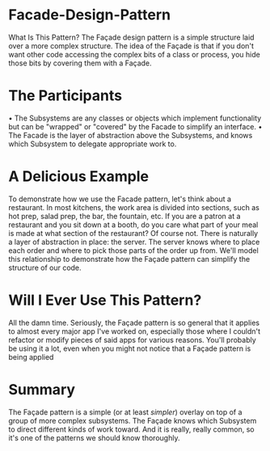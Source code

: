 # Facade-Design-Pattern
What Is This Pattern?
The Façade design pattern is a simple structure laid over a more complex structure.
The idea of the Façade is that if you don't want other code accessing the complex bits of a
class or process, you hide those bits by covering them with a Façade.

# The Participants
• The Subsystems are any classes or objects which implement functionality but can be
"wrapped" or "covered" by the Facade to simplify an interface.
• The Facade is the layer of abstraction above the Subsystems, and knows which
Subsystem to delegate appropriate work to.

# A Delicious Example
To demonstrate how we use the Facade pattern, let's think about a restaurant.
In most kitchens, the work area is divided
into sections, such as hot prep, salad prep,
the bar, the fountain, etc.
If you are a patron at a restaurant and you
sit down at a booth, do you care what part of
your meal is made at what section of the
restaurant? Of course not. There is
naturally a layer of abstraction in place:
the server.
The server knows where to place each order
and where to pick those parts of the order
up from. We'll model this relationship to
demonstrate how the Façade pattern can simplify the structure of our code.

# Will I Ever Use This Pattern?
All the damn time. Seriously, the
Façade pattern is so general that it
applies to almost every major app
I've worked on, especially those
where I couldn't refactor or modify
pieces of said apps for various
reasons. You'll probably be using it
a lot, even when you might not notice that a Façade pattern is being applied

# Summary
The Façade pattern is a simple (or at least *simpler*) overlay on top of a group of more
complex subsystems. The Façade knows which Subsystem to direct different kinds of work
toward. And it is really, really common, so it's one of the patterns we should know thoroughly.

